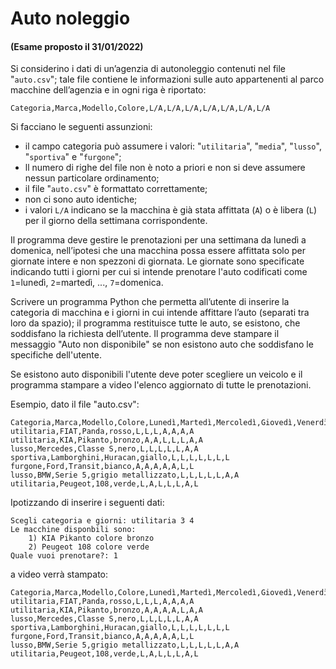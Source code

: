 # Auto noleggio

#### (Esame proposto il 31/01/2022)

Si considerino i dati di un’agenzia di autonoleggio contenuti nel file "`auto.csv`"; tale file contiene le informazioni
sulle auto appartenenti al parco macchine dell’agenzia e in ogni riga è riportato:

    Categoria,Marca,Modello,Colore,L/A,L/A,L/A,L/A,L/A,L/A,L/A

Si facciano le seguenti assunzioni:

- il campo categoria può assumere i valori: "`utilitaria`", "`media`", "`lusso`", "`sportiva`" e "`furgone`";
- ll numero di righe del file non è noto a priori e non si deve assumere nessun particolare
  ordinamento;
- il file "`auto.csv`" è formattato correttamente;
- non ci sono auto identiche;
- i valori `L/A` indicano se
  la macchina è già stata affittata (`A`) o è libera (`L`) per il giorno della settimana corrispondente.

Il programma deve gestire le prenotazioni per una settimana da lunedì a domenica, nell’ipotesi che una macchina possa
essere affittata solo per giornate intere e non spezzoni di giornata. Le giornate sono specificate indicando tutti i
giorni per cui si intende prenotare l'auto codificati come `1`=lunedì, `2`=martedì, ..., `7`=domenica.

Scrivere un programma Python che permetta all’utente di inserire la categoria di macchina e i giorni in cui intende
affittare l’auto (separati tra loro da spazio); il programma restituisce tutte le auto, se esistono, che soddisfano la
richiesta dell’utente. Il programma deve stampare il messaggio "Auto non disponibile" se non esistono auto che
soddisfano le specifiche dell'utente.

Se esistono auto disponibili l'utente deve poter scegliere un veicolo e il programma stampare a video l'elenco
aggiornato di tutte le prenotazioni.

Esempio, dato il file "auto.csv":

    Categoria,Marca,Modello,Colore,Lunedì,Martedì,Mercoledì,Giovedì,Venerdì,Sabato,Domenica
    utilitaria,FIAT,Panda,rosso,L,L,L,A,A,A,A
    utilitaria,KIA,Pikanto,bronzo,A,A,L,L,L,A,A
    lusso,Mercedes,Classe S,nero,L,L,L,L,L,A,A
    sportiva,Lamborghini,Huracan,giallo,L,L,L,L,L,L,L
    furgone,Ford,Transit,bianco,A,A,A,A,A,L,L
    lusso,BMW,Serie 5,grigio metallizzato,L,L,L,L,L,A,A
    utilitaria,Peugeot,108,verde,L,A,L,L,L,A,L

Ipotizzando di inserire i seguenti dati:

    Scegli categoria e giorni: utilitaria 3 4
    Le macchine disponbili sono:
        1) KIA Pikanto colore bronzo
        2) Peugeot 108 colore verde
    Quale vuoi prenotare?: 1

a video verrà stampato:

    Categoria,Marca,Modello,Colore,Lunedì,Martedì,Mercoledì,Giovedì,Venerdì,Sabato,Domenica
    utilitaria,FIAT,Panda,rosso,L,L,L,A,A,A,A
    utilitaria,KIA,Pikanto,bronzo,A,A,A,A,L,A,A
    lusso,Mercedes,Classe S,nero,L,L,L,L,L,A,A
    sportiva,Lamborghini,Huracan,giallo,L,L,L,L,L,L,L
    furgone,Ford,Transit,bianco,A,A,A,A,A,L,L
    lusso,BMW,Serie 5,grigio metallizzato,L,L,L,L,L,A,A
    utilitaria,Peugeot,108,verde,L,A,L,L,L,A,L